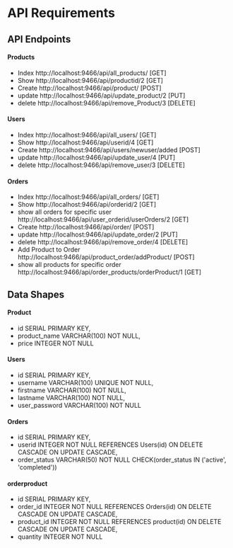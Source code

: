 # API Requirements

## API Endpoints

#### Products

- Index http://localhost:9466/api/all_products/ [GET]
- Show http://localhost:9466/api/productid/2 [GET]
- Create http://localhost:9466/api/product/ [POST]
- update http://localhost:9466/api/update_product/2 [PUT]
- delete http://localhost:9466/api/remove_Product/3 [DELETE]

#### Users

- Index http://localhost:9466/api/all_users/ [GET]
- Show http://localhost:9466/api/userid/4 [GET]
- Create http://localhost:9466/api/users/newuser/added [POST]
- update http://localhost:9466/api/update_user/4 [PUT]
- delete http://localhost:9466/api/remove_user/3 [DELETE]

#### Orders

- Index http://localhost:9466/api/all_orders/ [GET]
- Show http://localhost:9466/api/orderid/2 [GET]
- show all orders for specific user http://localhost:9466/api/user_orderid/userOrders/2 [GET]
- Create http://localhost:9466/api/order/ [POST]
- update http://localhost:9466/api/update_order/2 [PUT]
- delete http://localhost:9466/api/remove_order/4 [DELETE]
- Add Product to Order http://localhost:9466/api/product_order/addProduct/ [POST]
- show all products for specific order http://localhost:9466/api/order_products/orderProduct/1 [GET]

## Data Shapes

#### Product

- id SERIAL PRIMARY KEY,
- product_name VARCHAR(100) NOT NULL,
- price INTEGER NOT NULL

#### Users

- id SERIAL PRIMARY KEY,
- username VARCHAR(100) UNIQUE NOT NULL,
- firstname VARCHAR(100) NOT NULL,
- lastname VARCHAR(100) NOT NULL,
- user_password VARCHAR(100) NOT NULL

#### Orders

- id SERIAL PRIMARY KEY,
- userid INTEGER NOT NULL REFERENCES Users(id) ON DELETE CASCADE ON UPDATE CASCADE,
- order_status VARCHAR(50) NOT NULL CHECK(order_status IN ('active', 'completed'))

#### orderproduct

- id SERIAL PRIMARY KEY,
- order_id INTEGER NOT NULL REFERENCES Orders(id) ON DELETE CASCADE ON UPDATE CASCADE,
- product_id INTEGER NOT NULL REFERENCES product(id) ON DELETE CASCADE ON UPDATE CASCADE,
- quantity INTEGER NOT NULL

